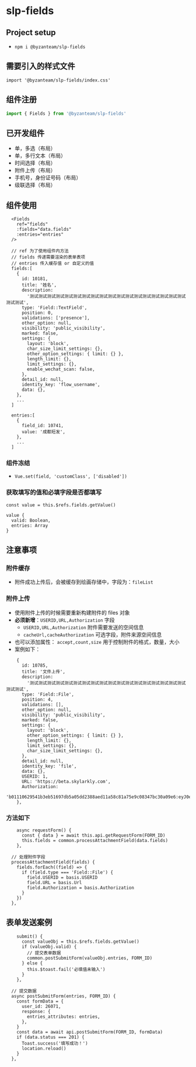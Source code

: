 # slp-fields
## Project setup
- `npm i @byzanteam/slp-fields`
## 需要引入的样式文件
```JS
import '@byzanteam/slp-fields/index.css'
```

## 组件注册
```js
import { Fields } from '@byzanteam/slp-fields'
```

## 已开发组件
- 单，多选（布局）
- 单，多行文本（布局）
- 时间选择（布局）
- 附件上传（布局）
- 手机号，身份证号码（布局）
- 级联选择（布局）

## 组件使用
```JS
  <Fields
    ref="fields"
    :fields="data.fields"
    :entries="entries"
  />

  // ref 为了使用组件内方法 
  // fields 传递需要渲染的表单表项 
  // entries 传入缓存值 or 自定义的值 
  fields:[
    {
      id: 10181,
      title: '姓名',
      description:
        '测试测试测试测试测试测试测试测试测试测试测试测试测试测试测试测试测试测试测试测试',
      type: 'Field::TextField',
      position: 0,
      validations: ['presence'],
      other_option: null,
      visibility: 'public_visibility',
      marked: false,
      settings: {
        layout: 'block',
        char_size_limit_settings: {},
        other_option_settings: { limit: {} },
        length_limit: {},
        limit_settings: {},
        enable_wechat_scan: false,
      },
      detail_id: null,
      identity_key: 'flow_username',
      data: {},
    },
    ...
  ]

  entries:[
    {
      field_id: 10741,
      value: '成都短发',
    },
    ...
  ]
```
### 组件冻结
  - `Vue.set(field, 'customClass', ['disabled'])`

### 获取填写的值和必填字段是否都填写
```TS
const value = this.$refs.fields.getValue()

value {
  valid: Boolean,
  entries: Array
}
```

## 注意事项
### 附件缓存
- 附件成功上传后，会被缓存到绘画存储中，字段为：`fileList`
### 附件上传
- 使用附件上传的时候需要重新构建附件的 files 对象
- **必须新增**：`USERID,URL,Authorization` 字段
  - `USERID,URL,Authorization` 附件需要发送的空间信息
  - `cacheUrl,cacheAuthorization` 可选字段，附件来源空间信息
- 也可以添加属性： `accept,count,size` 用于控制附件的格式，数量，大小
- 案例如下：
```TS
    {
      id: 10785,
      title: '文件上传',
      description:
        '测试测试测试测试测试测试测试测试测试测试测试测试测试测试测试测试测试测试测试测试',
      type: 'Field::File',
      position: 4,
      validations: [],
      other_option: null,
      visibility: 'public_visibility',
      marked: false,
      settings: {
        layout: 'block',
        other_option_settings: { limit: {} },
        length_limit: {},
        limit_settings: {},
        char_size_limit_settings: {},
      },
      detail_id: null,
      identity_key: 'file',
      data: {},
      USERID: 1,
      URL: 'https://beta.skylarkly.com',
      Authorization:
        'b01110629541b3eb51697db5a05dd2388aed11a58c81a75e9c08347bc30a09e6:eyJ0eXAiOiJKV1QiLCJhbGciOiJIUzI1NiJ9.eyJuYW1lc3BhY2VfaWQiOjF9.wj9V0ZVOOzSPuRYztizJL_5w0u8aJKb05Z73tEV_HuY',
    },
```
### 方法如下
```TS
    async requestForm() {
      const { data } = await this.api.getRequestForm(FORM_ID)
      this.fields = common.processAttachmentField(data.fields)
    },

  // 处理附件字段
  processAttachmentField(fields) {
    fields.forEach((field) => {
      if (field.type === 'Field::File') {
        field.USERID = basis.USERID
        field.URL = basis.Url
        field.Authorization = basis.Authorization
      }
    })
  },
```


## 表单发送案例
``` TS
    submit() {
      const valueObj = this.$refs.fields.getValue()
      if (valueObj.valid) {
        // 提交表单数据
        common.postSubmitForm(valueObj.entries, FORM_ID)
      } else {
        this.$toast.fail('必填值未输入')
      }
    },
```

```TS
  // 提交数据
  async postSubmitForm(entries, FORM_ID) {
    const formData = {
      user_id: 26071,
      response: {
        entries_attributes: entries,
      },
    }
    const data = await api.postSubmitForm(FORM_ID, formData)
    if (data.status === 201) {
      Toast.success('填写成功！')
      location.reload()
    }
  },
```